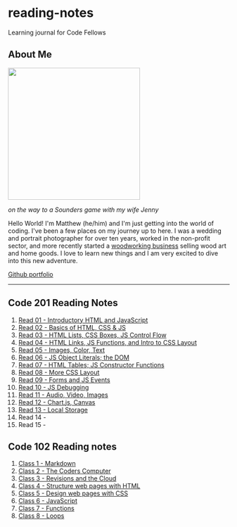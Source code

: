 # reading-notes
Learning journal for Code Fellows

## About Me

<img src="https://user-images.githubusercontent.com/106119331/170121988-12ab9569-1f92-43df-90c4-e6ec3e9a202f.jpg" width=300>

*on the way to a Sounders game with my wife Jenny*

Hello World! I'm Matthew (he/him) and I'm just getting into the world of coding. I've been a few places on my journey up to here. I was a wedding and portrait photographer for over ten years, worked in the non-profit sector, and more recently started a [woodworking business](https://www.zoewoodworks.com) selling wood art and home goods. I love to learn new things and I am very excited to dive into this new adventure. 
  
[Github portfolio](https://github.com/MatthewGebhart)

----

## Code 201 Reading Notes

01. [Read 01 - Introductory HTML and JavaScript](./class-01.md)
02. [Read 02 - Basics of HTML, CSS & JS](./class-02.md)
03. [Read 03 - HTML Lists, CSS Boxes, JS Control Flow](./class-03.md)
04. [Read 04 - HTML Links, JS Functions, and Intro to CSS Layout](./class-04.md)
05. [Read 05 - Images, Color, Text](./class-05.md)
06. [Read 06 - JS Object Literals; the DOM](./class-06.md)
07. [Read 07 - HTML Tables; JS Constructor Functions](./class-07.md)
08. [Read 08 - More CSS Layout](./class-08.md)
09. [Read 09 - Forms and JS Events](./class-09.md)
10. [Read 10 - JS Debugging](./class-10.md)
11. [Read 11 - Audio, Video, Images](./class-11.md)
12. [Read 12 - Chart.js, Canvas](./class-12.md)
13. [Read 13 - Local Storage](./class-13.md)
14. Read 14 - 
15. Read 15 - 

## Code 102 Reading notes

1. [Class 1 - Markdown](./Code-102-notes/Class-1.md)
2. [Class 2 - The Coders Computer](./Code-102-notes/Class-2.md)
3. [Class 3 - Revisions and the Cloud](./Code-102-notes/Class-3.md)
4. [Class 4 - Structure web pages with HTML](./Code-102-notes/Class-4.md)
5. [Class 5 - Design web pages with CSS](./Code-102-notes/Class-5.md)
6. [Class 6 - JavaScript](./Code-102-notes/Class-6.md)
7. [Class 7 - Functions](./Code-102-notes/Class-7.md)
8. [Class 8 - Loops](./Code-102-notes/Class-8.md)
  
